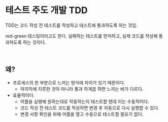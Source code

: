# 테스트 주도 개발 TDD

TDD는 코드 작성 전 테스트를 작성하고 테스트에 통과하도록 하는 것임.

red-green 테스팅이라고도 한다. 실패하는 테스트를 먼저하고, 실제 코드를 작성해 통과하도록 하는 것이다.

<br/>

## 왜?

- 프로세스의 한 부분으로 느끼는 방식에 차이가 있기 때문이다.
  - 마지막에 지루한 것이 아니라 통과 하게끔 하면 느끼는 바가 다르다.
- 효율적이다.
  - 어플을 실행해 원하는대로 작동하는지 테스트할 텐데 이는 수동적이다.
  - 코드 작성 전 테스트 코드를 작성하면 변경 후 자동으로 다시 실행할 수 있다.
  - 변경 사항 확인을 위해 어플을 열고 수동으로 테스트할 필요가 없다.

